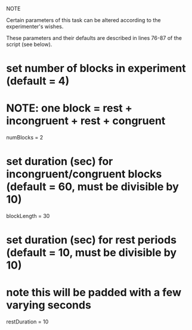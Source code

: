 NOTE

Certain parameters of this task can be altered according to the experimenter's wishes.

These parameters and their defaults are described in lines 76-87 of the script (see below). 







# set number of blocks in experiment (default = 4)
# NOTE: one block = rest + incongruent + rest + congruent
numBlocks = 2

# set duration (sec) for incongruent/congruent blocks (default = 60, must be divisible by 10)
blockLength = 30

# set duration (sec) for rest periods (default = 10, must be divisible by 10)
# note this will be padded with a few varying seconds
restDuration = 10